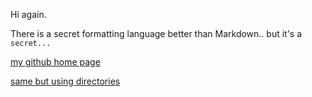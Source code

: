 Hi again.

There is a secret formatting language better than Markdown.. but it's a ```secret...```

[my github home page](https://warren231.github.io/cse15l-lab-reports/)

[same but using directories](.)
